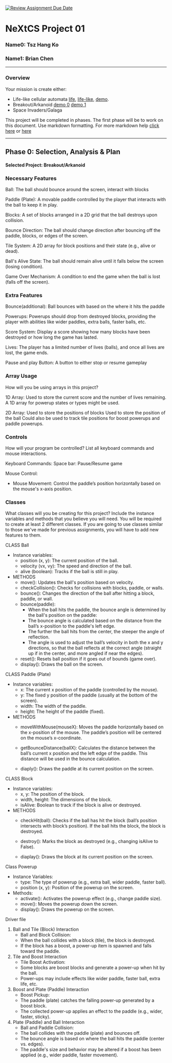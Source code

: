 [![Review Assignment Due Date](https://classroom.github.com/assets/deadline-readme-button-22041afd0340ce965d47ae6ef1cefeee28c7c493a6346c4f15d667ab976d596c.svg)](https://classroom.github.com/a/2bl0h1Mb)
# NeXtCS Project 01
### Name0: Tsz Hang Ko
### Name1: Brian Chen
---

### Overview
Your mission is create either:
- Life-like cellular automata [life](https://en.wikipedia.org/wiki/Conway%27s_Game_of_Life), [life-like](https://en.wikipedia.org/wiki/Life-like_cellular_automaton), [demo](https://www.netlogoweb.org/launch#https://www.netlogoweb.org/assets/modelslib/Sample%20Models/Computer%20Science/Cellular%20Automata/Life.nlogo).
- Breakout/Arkanoid [demo 0](https://elgoog.im/breakout/)  [demo 1](https://www.crazygames.com/game/atari-breakout)
- Space Invaders/Galaga

This project will be completed in phases. The first phase will be to work on this document. Use markdown formatting. For more markdown help [click here](https://github.com/adam-p/markdown-here/wiki/Markdown-Cheatsheet) or [here](https://docs.github.com/en/get-started/writing-on-github/getting-started-with-writing-and-formatting-on-github/basic-writing-and-formatting-syntax)


---

## Phase 0: Selection, Analysis & Plan

#### Selected Project: Breakout/Arkanoid

### Necessary Features

Ball: The ball should bounce around the screen, interact with blocks

Paddle (Plate): A movable paddle controlled by the player that interacts with the ball to keep it in play.

Blocks: A set of blocks arranged in a 2D grid that the ball destroys upon collision.

Bounce Direction: The ball should change direction after bouncing off the paddle, blocks, or edges of the screen.

Tile System: A 2D array for block positions and their state (e.g., alive or dead).

Ball's Alive State: The ball should remain alive until it falls below the screen (losing condition).

Game Over Mechanism: A condition to end the game when the ball is lost (falls off the screen).

### Extra Features
Bounce(additional): Ball bounces with based on the where it hits the paddle

Powerups: Powerups should drop from destroyed blocks, providing the player with abilities like wider paddles, extra balls, faster balls, etc.

Score System: Display a score showing how many blocks have been destroyed or how long the game has lasted.

Lives: The player has a limited number of lives (balls), and once all lives are lost, the game ends.

Pause and play Button: A button to either stop or resume gameplay


### Array Usage
How will you be using arrays in this project?

1D Array:
Used to store the current score and the number of lives remaining.
A 1D array for powerup states or types might be used.

2D Array:
Used to store the positions of blocks
Used to store the position of the ball
Could also be used to track tile positions for boost powerups and paddle powerups.

### Controls
How will your program be controlled? List all keyboard commands and mouse interactions.

Keyboard Commands:
Space bar: Pause/Resume game

Mouse Control:
- Mouse Movement: Control the paddle’s position horizontally based on the mouse's x-axis position.


### Classes
What classes will you be creating for this project? Include the instance variables and methods that you believe you will need. You will be required to create at least 2 different classes. If you are going to use classes similar to those we've made for previous assignments, you will have to add new features to them.

CLASS Ball
- Instance variables:
  - position (x, y): The current position of the ball.
  - velocity (vx, vy): The speed and direction of the ball.
  - alive (boolean): Tracks if the ball is still in play.
- METHODS
  - move(): Updates the ball's position based on velocity.
  - checkCollision(): Checks for collisions with blocks, paddle, or walls.
  - bounce(): Changes the direction of the ball after hitting a block, paddle, or wall.
  - bounce(paddle):
     - When the ball hits the paddle, the bounce angle is determined by the ball's position on the paddle:
     - The bounce angle is calculated based on the distance from the ball’s x-position to the paddle's left edge.
     - The further the ball hits from the center, the steeper the angle of reflection.
     - The angle is used to adjust the ball’s velocity in both the x and y directions, so that the ball reflects 
       at the correct angle (straight up if in the center, and more angled if near the edges).
  - reset(): Resets ball position if it goes out of bounds (game over).
  - display(): Draws the ball on the screen.


CLASS Paddle (Plate)
- Instance variables:
  - x: The current x position of the paddle (controlled by the mouse).
  - y: The fixed y position of the paddle (usually at the bottom of the screen).
  - width: The width of the paddle.
  - height: The height of the paddle (fixed).
- METHODS
  - moveWithMouse(mouseX):
    Moves the paddle horizontally based on the x-position of the mouse. The paddle’s position will be centered 
    on the mouse’s x-coordinate.

  - getBounceDistance(ballX):
    Calculates the distance between the ball’s current x position and the left edge of the paddle. This distance 
    will be used in the bounce calculation.

  - diaply():
    Draws the paddle at its current position on the screen.


 
CLASS Block
- Instance variables:
  - x, y: The position of the block.
  - width, height: The dimensions of the block.
  - isAlive: Boolean to track if the block is alive or destroyed.
- METHODS
  - checkHit(ball):
    Checks if the ball has hit the block (ball’s position intersects with block’s position). If the ball hits 
    the block, the block is destroyed.

  - destroy():
    Marks the block as destroyed (e.g., changing isAlive to False).

  - diaplay():
    Draws the block at its current position on the screen.

Class Powerup
- Instance Variables:
  - type: The type of powerup (e.g., extra ball, wider paddle, faster ball).
  - position (x, y): Position of the powerup on the screen.
- Methods:
  - activate(): Activates the powerup effect (e.g., change paddle size).
  - move(): Moves the powerup down the screen.
  - display(): Draws the powerup on the screen.

 Driver file 
 1. Ball and Tile (Block) Interaction
    * Ball and Block Collision:
    * When the ball collides with a block (tile), the block is destroyed.
    * If the block has a boost, a power-up item is spawned and falls toward the paddle.
 2. Tile and Boost Interaction
    * Tile Boost Activation:
    * Some blocks are boost blocks and generate a power-up when hit by the ball.
    * Power-ups may include effects like wider paddle, faster ball, extra life, etc.
 3. Boost and Plate (Paddle) Interaction
    * Boost Pickup:
    * The paddle (plate) catches the falling power-up generated by a boost block.
    * The collected power-up applies an effect to the paddle (e.g., wider, faster, sticky).
 4. Plate (Paddle) and Ball Interaction
    * Ball and Paddle Collision:
    * The ball collides with the paddle (plate) and bounces off.
    * The bounce angle is based on where the ball hits the paddle (center vs. edges).
    * The paddle's size and behavior may be altered if a boost has been applied (e.g., wider paddle, faster movement).
